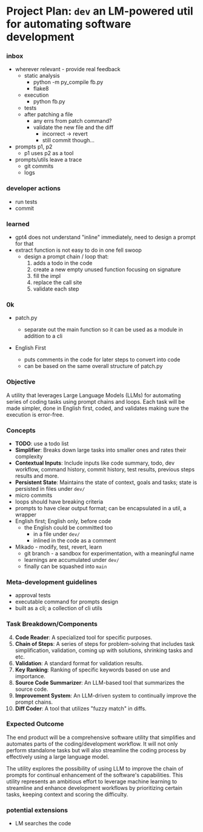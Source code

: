 # Project Plan: `dev` an LM-powered util for automating software development

### inbox

-   wherever relevant - provide real feedback
    -   static analysis
        -   python -m py_compile fb.py
        -   flake8
    -   execution
        -   python fb.py
    -   tests
    -   after patching a file
        -   any errs from patch command?
        -   validate the new file and the diff
            -   incorrect -> revert
            -   still commit though...
-   prompts p1, p2
    -   p1 uses p2 as a tool
-   prompts/utils leave a trace
    - git commits
    - logs
### developer actions

-   run tests
-   commit

### learned

-   gpt4 does not understand "inline" immediately, need to design a prompt for that
-   extract function is not easy to do in one fell swoop
    -   design a prompt chain / loop that:
        1. adds a todo in the code
        2. create a new empty unused function focusing on signature
        3. fill the impl
        4. replace the call site
        5. validate each step

### 0k

-   patch.py

    -   separate out the main function so it can be used as a module in addition to a cli

-   English First
    -   puts comments in the code for later steps to convert into code
    -   can be based on the same overall structure of patch.py

### Objective

A utility that leverages Large Language Models (LLMs) for automating series of coding tasks using prompt chains and loops. Each task will be made simpler, done in English first, coded, and validates making sure the execution is error-free.

### Concepts

-   **TODO**: use a todo list
-   **Simplifier**: Breaks down large tasks into smaller ones and rates their complexity
-   **Contextual Inputs**: Include inputs like code summary, todo, dev workflow, command history, commit history, test results, previous steps results and more.
-   **Persistent State**: Maintains the state of context, goals and tasks; state is persisted in files under `dev/`
-   micro commits
-   loops should have breaking criteria
-   prompts to have clear output format; can be encapsulated in a util, a wrapper
-   English first; English only, before code
    -   the English could be committed too
        -   in a file under `dev/`
        -   inlined in the code as a comment
-   Mikado - modify, test, revert, learn
    -   git branch - a sandbox for experimentation, with a meaningful name
    -   learnings are accumulated under `dev/`
    -   finally can be squashed into `main`

### Meta-development guidelines

-   approval tests
-   executable command for prompts design
-   built as a cli; a collection of cli utils

### Task Breakdown/Components

4. **Code Reader**: A specialized tool for specific purposes.
5. **Chain of Steps**: A series of steps for problem-solving that includes task simplification, validation, coming up with solutions, shrinking tasks and etc.
6. **Validation**: A standard format for validation results.
7. **Key Ranking**: Ranking of specific keywords based on use and importance.
8. **Source Code Summarizer**: An LLM-based tool that summarizes the source code.
9. **Improvement System**: An LLM-driven system to continually improve the prompt chains.
10. **Diff Coder**: A tool that utilizes "fuzzy match" in diffs.

### Expected Outcome

The end product will be a comprehensive software utility that simplifies and automates parts of the coding/development workflow. It will not only perform standalone tasks but will also streamline the coding process by effectively using a large language model.

The utility explores the possibility of using LLM to improve the chain of prompts for continual enhancement of the software's capabilities. This utility represents an ambitious effort to leverage machine learning to streamline and enhance development workflows by prioritizing certain tasks, keeping context and scoring the difficulty.

### potential extensions

-   LM searches the code
